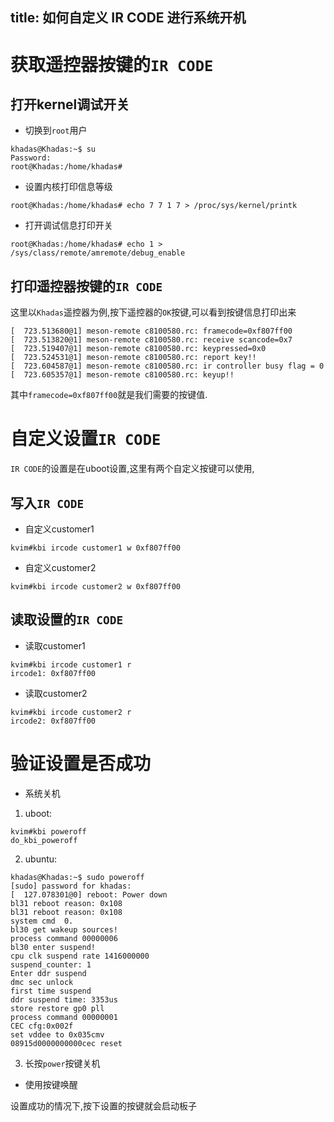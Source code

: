 title: 如何自定义 IR CODE 进行系统开机
---

# 获取遥控器按键的`IR CODE`

## 打开kernel调试开关

* 切换到`root`用户

```shell
khadas@Khadas:~$ su
Password:
root@Khadas:/home/khadas#
```

* 设置内核打印信息等级

```shell
root@Khadas:/home/khadas# echo 7 7 1 7 > /proc/sys/kernel/printk
```

* 打开调试信息打印开关

```shell
root@Khadas:/home/khadas# echo 1 > /sys/class/remote/amremote/debug_enable
```

## 打印遥控器按键的`IR CODE`

这里以`Khadas`遥控器为例,按下遥控器的`OK`按键,可以看到按键信息打印出来

```shell
[  723.513680@1] meson-remote c8100580.rc: framecode=0xf807ff00
[  723.513820@1] meson-remote c8100580.rc: receive scancode=0x7
[  723.519407@1] meson-remote c8100580.rc: keypressed=0x0
[  723.524531@1] meson-remote c8100580.rc: report key!!
[  723.604587@1] meson-remote c8100580.rc: ir controller busy flag = 0
[  723.605357@1] meson-remote c8100580.rc: keyup!!
```

其中`framecode=0xf807ff00`就是我们需要的按键值.

# 自定义设置`IR CODE`

`IR CODE`的设置是在uboot设置,这里有两个自定义按键可以使用,

## 写入`IR CODE`

* 自定义customer1

```shell
kvim#kbi ircode customer1 w 0xf807ff00
```

* 自定义customer2

```shell
kvim#kbi ircode customer2 w 0xf807ff00
```

## 读取设置的`IR CODE`

* 读取customer1

```shell
kvim#kbi ircode customer1 r
ircode1: 0xf807ff00
```

* 读取customer2

```shell
kvim#kbi ircode customer2 r
ircode2: 0xf807ff00
```


# 验证设置是否成功


* 系统关机

1. uboot:

```shell
kvim#kbi poweroff
do_kbi_poweroff
```

2. ubuntu:

```shell
khadas@Khadas:~$ sudo poweroff
[sudo] password for khadas:
[  127.078301@0] reboot: Power down
bl31 reboot reason: 0x108
bl31 reboot reason: 0x108
system cmd  0.
bl30 get wakeup sources!
process command 00000006
bl30 enter suspend!
cpu clk suspend rate 1416000000
suspend_counter: 1
Enter ddr suspend
dmc sec unlock
first time suspend
ddr suspend time: 3353us
store restore gp0 pll
process command 00000001
CEC cfg:0x002f
set vddee to 0x035cmv
08915d0000000000cec reset
```

3. 长按`power`按键关机


* 使用按键唤醒

设置成功的情况下,按下设置的按键就会启动板子

